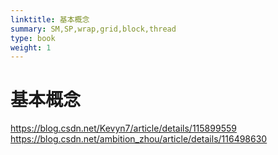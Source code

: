 ```yaml
---
linktitle: 基本概念
summary: SM,SP,wrap,grid,block,thread
type: book
weight: 1
---
```

# 基本概念
https://blog.csdn.net/Kevyn7/article/details/115899559
https://blog.csdn.net/ambition_zhou/article/details/116498630